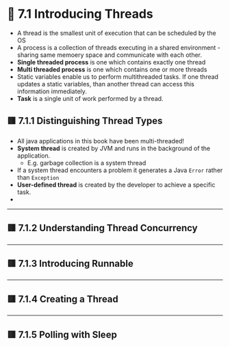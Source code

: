 <link href="../../styles.css" rel="stylesheet"></link>


# 🧠 7.1 Introducing Threads
* A thread is the smallest unit of execution that can be scheduled by the OS
* A process is a collection of threads executing in a shared environment - sharing same memoery space and communicate with each other.
* **Single threaded process** is one which contains exactly one thread
* **Multi threaded process** is one which contains one or more threads
* Static variables enable us to perform multithreaded tasks. If one thread updates a static variables, than another thread can access this information immediately.
* **Task** is a single unit of work performed by a thread.

## 🟥 7.1.1 Distinguishing Thread Types
* All java applications in this book have been multi-threaded!
* **System thread** is created by JVM and runs in the background of the application.
    - E.g. garbage collection is a system thread
* If a system thread encounters a problem it generates a Java `Error` rather than `Exception`
* **User-defined thread** is created by the developer to achieve a specific task.
* 


<hr>

## 🟥 7.1.2 Understanding Thread Concurrency

<hr>

## 🟥 7.1.3 Introducing Runnable

<hr>

## 🟥 7.1.4 Creating a Thread

<hr>

## 🟥 7.1.5 Polling with Sleep
